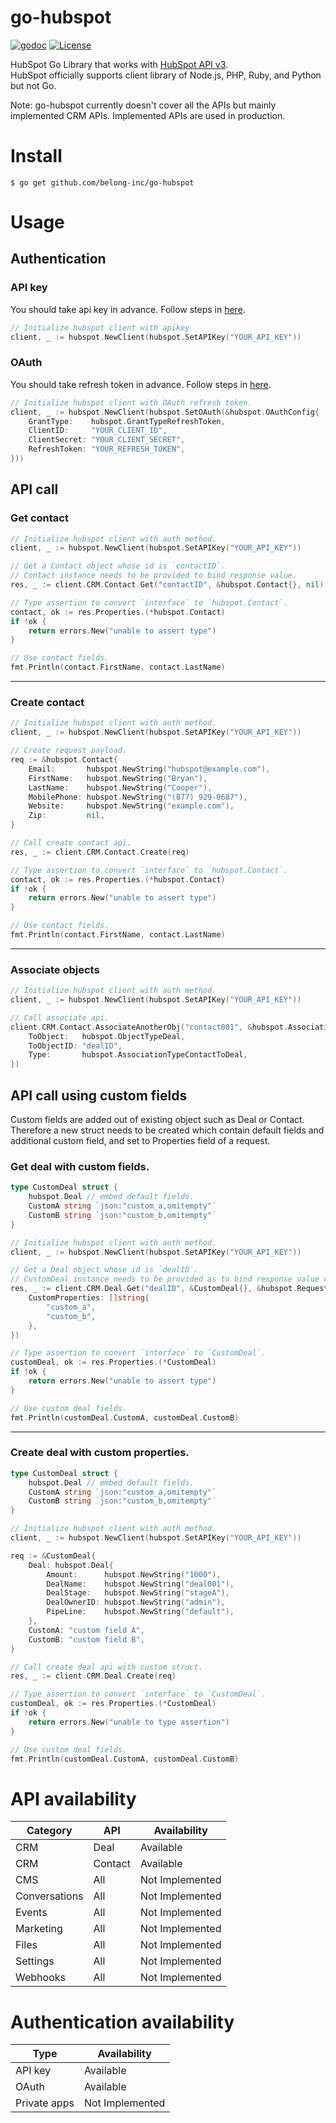 # go-hubspot
[![godoc](https://godoc.org/github.com/belong-inc/go-hubspot?status.svg)](https://pkg.go.dev/github.com/belong-inc/go-hubspot)
[![License](https://img.shields.io/badge/License-Apache%202.0-blue.svg)](https://opensource.org/licenses/Apache-2.0)

HubSpot Go Library that works with [HubSpot API v3](https://developers.hubspot.com/docs/api/overview).  
HubSpot officially supports client library of Node.js, PHP, Ruby, and Python but not Go.

Note: go-hubspot currently doesn't cover all the APIs but mainly implemented CRM APIs. Implemented APIs are used in
production.

# Install

```shell
$ go get github.com/belong-inc/go-hubspot
```

# Usage

## Authentication

### API key

You should take api key in advance. Follow steps
in [here](https://knowledge.hubspot.com/integrations/how-do-i-get-my-hubspot-api-key).

```go
// Initialize hubspot client with apikey
client, _ := hubspot.NewClient(hubspot.SetAPIKey("YOUR_API_KEY"))
```

### OAuth

You should take refresh token in advance. Follow steps
in [here](https://developers.hubspot.com/docs/api/working-with-oauth).

```go
// Initialize hubspot client with OAuth refresh token.
client, _ := hubspot.NewClient(hubspot.SetOAuth(&hubspot.OAuthConfig{
    GrantType:    hubspot.GrantTypeRefreshToken,
    ClientID:     "YOUR_CLIENT_ID",
    ClientSecret: "YOUR_CLIENT_SECRET",
    RefreshToken: "YOUR_REFRESH_TOKEN",
}))
```

## API call

### Get contact

```go
// Initialize hubspot client with auth method.
client, _ := hubspot.NewClient(hubspot.SetAPIKey("YOUR_API_KEY"))

// Get a Contact object whose id is `contactID`.
// Contact instance needs to be provided to bind response value.
res, _ := client.CRM.Contact.Get("contactID", &hubspot.Contact{}, nil)

// Type assertion to convert `interface` to `hubspot.Contact`.
contact, ok := res.Properties.(*hubspot.Contact)
if !ok {
    return errors.New("unable to assert type")
}

// Use contact fields.
fmt.Println(contact.FirstName, contact.LastName)
```

---

### Create contact

```go
// Initialize hubspot client with auth method.
client, _ := hubspot.NewClient(hubspot.SetAPIKey("YOUR_API_KEY"))

// Create request payload.
req := &hubspot.Contact{
    Email:       hubspot.NewString("hubspot@example.com"),
    FirstName:   hubspot.NewString("Bryan"),
    LastName:    hubspot.NewString("Cooper"),
    MobilePhone: hubspot.NewString("(877) 929-0687"),
    Website:     hubspot.NewString("example.com"),
    Zip:         nil,
}

// Call create contact api.
res, _ := client.CRM.Contact.Create(req)

// Type assertion to convert `interface` to `hubspot.Contact`.
contact, ok := res.Properties.(*hubspot.Contact)
if !ok {
    return errors.New("unable to assert type")
}

// Use contact fields.
fmt.Println(contact.FirstName, contact.LastName)
```

---

### Associate objects

```go
// Initialize hubspot client with auth method.
client, _ := hubspot.NewClient(hubspot.SetAPIKey("YOUR_API_KEY"))

// Call associate api.
client.CRM.Contact.AssociateAnotherObj("contact001", &hubspot.AssociationConfig{
    ToObject:   hubspot.ObjectTypeDeal,
    ToObjectID: "dealID",
    Type:       hubspot.AssociationTypeContactToDeal,
})
```

## API call using custom fields

Custom fields are added out of existing object such as Deal or Contact.  
Therefore a new struct needs to be created which contain default fields and additional custom field, and set to Properties field of a request.

### Get deal with custom fields.

```go
type CustomDeal struct {
	hubspot.Deal // embed default fields.
	CustomA string `json:"custom_a,omitempty"`
	CustomB string `json:"custom_b,omitempty"`
}

// Initialize hubspot client with auth method.
client, _ := hubspot.NewClient(hubspot.SetAPIKey("YOUR_API_KEY"))

// Get a Deal object whose id is `dealID`.
// CustomDeal instance needs to be provided as to bind response value contained custom fields.
res, _ := client.CRM.Deal.Get("dealID", &CustomDeal{}, &hubspot.RequestQueryOption{
    CustomProperties: []string{
        "custom_a",
        "custom_b",
    },
})

// Type assertion to convert `interface` to `CustomDeal`.
customDeal, ok := res.Properties.(*CustomDeal)
if !ok {
    return errors.New("unable to assert type")
}

// Use custom deal fields.
fmt.Println(customDeal.CustomA, customDeal.CustomB)
```

---

### Create deal with custom properties.

```go
type CustomDeal struct {
	hubspot.Deal // embed default fields.
	CustomA string `json:"custom_a,omitempty"`
	CustomB string `json:"custom_b,omitempty"`
}

// Initialize hubspot client with auth method.
client, _ := hubspot.NewClient(hubspot.SetAPIKey("YOUR_API_KEY"))

req := &CustomDeal{
    Deal: hubspot.Deal{
        Amount:      hubspot.NewString("1000"),
        DealName:    hubspot.NewString("deal001"),
        DealStage:   hubspot.NewString("stageA"),
        DealOwnerID: hubspot.NewString("admin"),
        PipeLine:    hubspot.NewString("default"),
    },
    CustomA: "custom field A",
    CustomB: "custom field B",
}

// Call create deal api with custom struct.
res, _ := client.CRM.Deal.Create(req)

// Type assertion to convert `interface` to `CustomDeal`.
customDeal, ok := res.Properties.(*CustomDeal)
if !ok {
    return errors.New("unable to type assertion")
}

// Use custom deal fields.
fmt.Println(customDeal.CustomA, customDeal.CustomB)
```

# API availability

|Category     | API     | Availability |
|-------------|---------|--------------|
|CRM          | Deal    |  Available |
|CRM          | Contact |  Available |
|CMS          | All     |  Not Implemented |
|Conversations| All     |  Not Implemented |
|Events       | All     |  Not Implemented |
|Marketing    | All     |  Not Implemented |
|Files        | All     |  Not Implemented |
|Settings     | All     |  Not Implemented |
|Webhooks     | All     |  Not Implemented |

# Authentication availability

|Type         | Availability |
|-------------|--------------|
|API key      | Available |
|OAuth        | Available |
|Private apps | Not Implemented |
